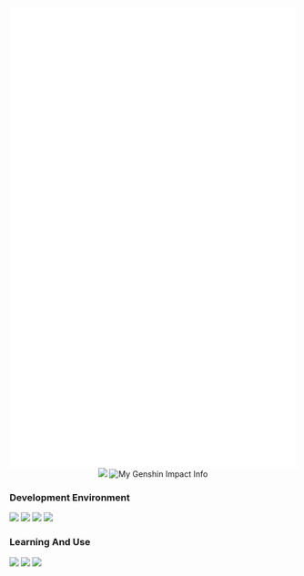 <img src="./github-metrics.svg" align="right"></img>
<p href="https://github.com/HuYo-OS" align="center">
  <img src="https://moe-counter.huyo-os.repl.co/get/@HuYo-OS?theme=gelbooru" style="width: 300px;">
  <img src="https://genshin-card.himiku.com/3/273424120.png" title="My Genshin Impact Info" style="width: 300px;">
</p>

### **Development Environment**

![](https://img.shields.io/badge/Windows11-0078d6?style=flat-square&logo=windows11&logoColor=fff)
![](https://img.shields.io/badge/-Ubuntu-fcc624?style=flat-square&logo=Ubuntu&logoColor=fff&color=e95420)
![](https://img.shields.io/badge/Visual%20Studio%20Code-007acc?style=flat-square&logo=visual-studio-code&logoColor=fff)
![](https://img.shields.io/badge/-Anaconda-4fc08d?style=flat-square&logo=anaconda&logoColor=fff&color=44a833)

### **Learning And Use**
![](https://img.shields.io/badge/-Python-3776ab?style=flat-square&logo=Python&logoColor=fff)
![](https://img.shields.io/badge/-JavaScript-4fc08d?style=flat-square&logo=javascript&logoColor=fff&color=f1e05a)
![](https://img.shields.io/badge/-C++-4fc08d?style=flat-square&logo=cplusplus&logoColor=fff&color=f34b7d)

